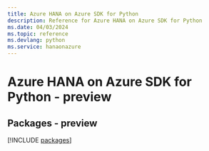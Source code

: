 ```yaml
---
title: Azure HANA on Azure SDK for Python
description: Reference for Azure HANA on Azure SDK for Python
ms.date: 04/03/2024
ms.topic: reference
ms.devlang: python
ms.service: hanaonazure
---
```

# Azure HANA on Azure SDK for Python - preview
## Packages - preview
[!INCLUDE [packages](hana-on-azure-index.md)]